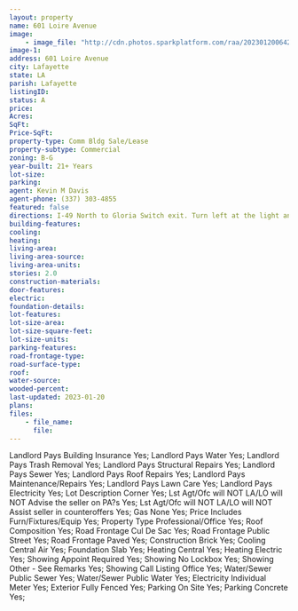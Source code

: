```yaml
---
layout: property
name: 601 Loire Avenue
image:
    - image_file: "http://cdn.photos.sparkplatform.com/raa/20230120064214205099000000.jpg"
image-1:
address: 601 Loire Avenue
city: Lafayette
state: LA
parish: Lafayette
listingID: 
status: A
price: 
Acres: 
SqFt: 
Price-SqFt: 
property-type: Comm Bldg Sale/Lease
property-subtype: Commercial
zoning: B-G
year-built: 21+ Years
lot-size: 
parking: 
agent: Kevin M Davis
agent-phone: (337) 303-4855
featured: false
directions: I-49 North to Gloria Switch exit. Turn left at the light and make another left onto the service road. Pass the DMV and turn right at Beauvais Ave. before Lamm Food Services. The building is directly behind Lamm on the corner of Beauvais Ave and Loire Ave.
building-features: 
cooling: 
heating: 
living-area: 
living-area-source: 
living-area-units: 
stories: 2.0
construction-materials: 
door-features: 
electric: 
foundation-details: 
lot-features: 
lot-size-area: 
lot-size-square-feet: 
lot-size-units: 
parking-features: 
road-frontage-type: 
road-surface-type: 
roof: 
water-source: 
wooded-percent: 
last-updated: 2023-01-20
plans: 
files:
    - file_name:
      file:
---
```

Landlord Pays	Building Insurance	Yes;
Landlord Pays	Water	Yes;
Landlord Pays	Trash Removal	Yes;
Landlord Pays	Structural Repairs	Yes;
Landlord Pays	Sewer	Yes;
Landlord Pays	Roof Repairs	Yes;
Landlord Pays	Maintenance/Repairs	Yes;
Landlord Pays	Lawn Care	Yes;
Landlord Pays	Electricity	Yes;
Lot Description	Corner	Yes;
Lst Agt/Ofc will NOT	LA/LO will NOT Advise the seller on PA?s	Yes;
Lst Agt/Ofc will NOT	LA/LO will NOT Assist seller in counteroffers	Yes;
Gas	None	Yes;
Price Includes	Furn/Fixtures/Equip	Yes;
Property Type	Professional/Office	Yes;
Roof	Composition	Yes;
Road Frontage	Cul De Sac	Yes;
Road Frontage	Public Street	Yes;
Road Frontage	Paved	Yes;
Construction	Brick	Yes;
Cooling	Central Air	Yes;
Foundation	Slab	Yes;
Heating	Central	Yes;
Heating	Electric	Yes;
Showing	Appoint Required	Yes;
Showing	No Lockbox	Yes;
Showing	Other - See Remarks	Yes;
Showing	Call Listing Office	Yes;
Water/Sewer	Public Sewer	Yes;
Water/Sewer	Public Water	Yes;
Electricity	Individual Meter	Yes;
Exterior	Fully Fenced	Yes;
Parking	On Site	Yes;
Parking	Concrete	Yes;

